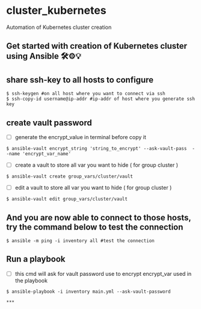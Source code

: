 # cluster_kubernetes

Automation of Kubernetes cluster creation


## Get started with creation of Kubernetes cluster using Ansible 🛠️⚙️💡

## share ssh-key to all hosts to configure

```
$ ssh-keygen #on all host where you want to connect via ssh 
$ ssh-copy-id username@ip-addr #ip-addr of host where you generate ssh key
```

## create vault password

- [ ] generate the encrypt_value in terminal before copy it
```
$ ansible-vault encrypt_string 'string_to_encrypt' --ask-vault-pass  --name 'encrypt_var_name'
```
- [ ] create a vault to store all var you want to hide ( for group cluster )
```
$ ansible-vault create group_vars/cluster/vault
```
- [ ] edit a vault to store all var you want to hide ( for group cluster )
```
$ ansible-vault edit group_vars/cluster/vault
```

## And you are now able to connect to those hosts, try the command below to test the connection

```
$ ansible -m ping -i inventory all #test the connection
```

## Run a playbook

- [ ] this cmd will ask for vault password use to encrypt encrypt_var used in the playbook
```
$ ansible-playbook -i inventory main.yml --ask-vault-password

***